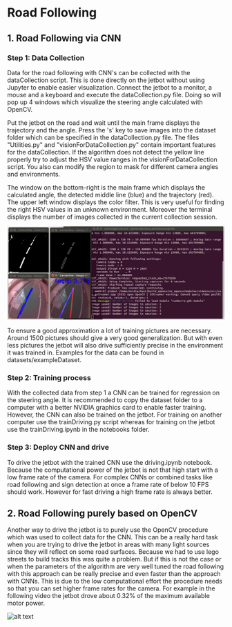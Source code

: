 # Road Following
## 1. Road Following via CNN
### Step 1: Data Collection
Data for the road following with CNN's can be collected with the dataCollection script. This is done directly on the
jetbot without using Jupyter to enable easier visualization. Connect the jetbot to a monitor, a mouse and a keyboard 
and execute the dataCollection.py file. Doing so will pop up 4 windows which visualize the steering angle calculated 
with OpenCV. 

Put the jetbot on the road and wait until the main frame displays the trajectory and the angle. Press the 's' key to 
save images into the dataset folder which can be specified in the dataCollection.py file. The files "Utilities.py" 
and "visionForDataCollection.py" contain important features for the dataCollection.
If the algorithm does not detect the yellow line properly try to adjust the HSV value ranges in the 
visionForDataCollection script. You also can modify the region to mask for different camera angles and environments.

The window on the bottom-right is the main frame which displays the calculated angle, the detected middle line (blue) 
and the trajectory (red). The upper left window displays the color filter. This is very useful for finding the right 
HSV values in an unknown environment. Moreover the terminal displays the number of images collected in the current 
collection session.

![alt text](https://github.com/echelon210/PS_Robotik_2022/blob/main/Jupyter/2_RoadFollowing/documentation/exampleDataCollection.png?raw=true)

To ensure a good approximation a lot of training pictures are necessary. Around 1500 pictures should give a very good
generalization. But with even less pictures the jetbot will also drive sufficiently precise in the environment it was
trained in. Examples for the data can be found in datasets/exampleDataset.

### Step 2: Training process
With the collected data from step 1 a CNN can be trained for regression on the steering angle. It is recommended to copy
the dataset folder to a computer with a better NVIDIA graphics card to enable faster training. However, the CNN can also
be trained on the jetbot. For training on another computer use the trainDriving.py script whereas for training on the 
jetbot use the trainDriving.ipynb in the notebooks folder.


### Step 3: Deploy CNN and drive
To drive the jetbot with the trained CNN use the driving.ipynb notebook. Because the computational power of the jetbot
is not that high start with a low frame rate of the camera. For complex CNNs or combined tasks like road following and
sign detection at once a frame rate of below 10 FPS should work. However for fast driving a high frame rate is always 
better.

## 2. Road Following purely based on OpenCV
Another way to drive the jetbot is to purely use the OpenCV procedure which was used to collect data for the CNN.
This can be a really hard task when you are trying to drive the jetbot in areas with many light sources since they
will reflect on some road surfaces. Because we had to use lego streets to build tracks this was quite a problem.
But if this is not the case or when the parameters of the algorithm are very well tuned the road following with this
approach can be really precise and even faster than the approach with CNNs. This is due to the low computational 
effort the procedure needs so that you can set higher frame rates for the camera. For example in the following
video the jetbot drove about 0.32% of the maximum available motor power.

![alt text](https://github.com/echelon210/PS_Robotik_2022/blob/main/Jupyter/2_RoadFollowing/documentation/drivingWithOpenCV.gif)

